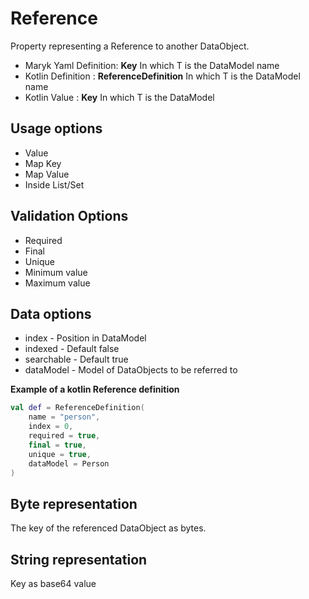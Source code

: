 # Reference
Property representing a Reference to another DataObject.

- Maryk Yaml Definition: **Key<T>** In which T is the DataModel name
- Kotlin Definition : **ReferenceDefinition<T>** In which T is the DataModel name
- Kotlin Value : **Key<T>** In which T is the DataModel

## Usage options
- Value
- Map Key
- Map Value
- Inside List/Set

## Validation Options
- Required
- Final
- Unique
- Minimum value
- Maximum value

## Data options
- index - Position in DataModel 
- indexed - Default false
- searchable - Default true
- dataModel - Model of DataObjects to be referred to

**Example of a kotlin Reference definition**
```kotlin
val def = ReferenceDefinition(
    name = "person",
    index = 0,
    required = true,
    final = true,
    unique = true,
    dataModel = Person
)
```

## Byte representation
The key of the referenced DataObject as bytes.

## String representation
Key as base64 value
